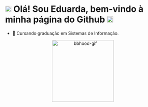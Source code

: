 # <img src="https://www.fightersgeneration.com/characters/bbhood-mstance.gif" alt="mini-bbhood" width="20px"> Olá! Sou Eduarda, bem-vindo à minha página do Github <img src="https://www.fightersgeneration.com/characters/bbhood-mstance.gif" alt="mini-bbhood" width="20px">

- 🌱 Cursando graduação em Sistemas de Informação.
  
<div align="center">
  <img src="https://www.fightersgeneration.com/characters/bbhood-read-book.gif" alt="bbhood-gif" width="200px">
</div>
